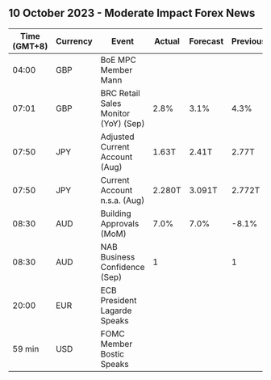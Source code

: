 ## 10 October 2023 - Moderate Impact Forex News

| Time (GMT+8) | Currency | Event | Actual | Forecast | Previous |
|------|----------|-------|--------|----------|----------|
| 04:00 | GBP | BoE MPC Member Mann |  |  |  |
| 07:01 | GBP | BRC Retail Sales Monitor (YoY) (Sep) | 2.8% | 3.1% | 4.3% |
| 07:50 | JPY | Adjusted Current Account (Aug) | 1.63T | 2.41T | 2.77T |
| 07:50 | JPY | Current Account n.s.a. (Aug) | 2.280T | 3.091T | 2.772T |
| 08:30 | AUD | Building Approvals (MoM) | 7.0% | 7.0% | -8.1% |
| 08:30 | AUD | NAB Business Confidence (Sep) | 1 |  | 1 |
| 20:00 | EUR | ECB President Lagarde Speaks |  |  |  |
| 59 min | USD | FOMC Member Bostic Speaks |  |  |  |

